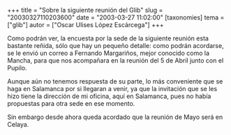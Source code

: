 +++
title = "Sobre la siguiente reunión del Glib"
slug = "20030327110203600"
date = "2003-03-27 11:02:00"
[taxonomies]
tema = ["glib"]
autor = ["Oscar Ulises López Escárcega"]
+++

Como podrán ver, la encuesta por la sede de la siguiente reunión esta
bastante reñida, sólo que hay un pequeño detalle: como podrán acordarse,
se le envió un correo a Fernando Margariños, mejor conocido como la
Mancha, para que nos acompañara en la reunión del 5 de Abril junto con
el Pupilo.

Aunque aún no tenemos respuesta de su parte, lo más conveniente que se
haga en Salamanca por si llegaran a venir, ya que la invitación que se
les hizo tiene la dirección de mi oficina, aquí en Salamanca, pues no
había propuestas para otra sede en ese momento.

Sin embargo desde ahora queda acordado que la reunión de Mayo será en
Celaya.

